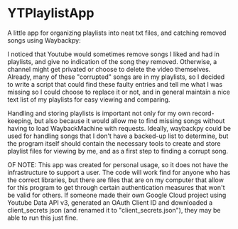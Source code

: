# YTPlaylistApp
A little app for organizing playlists into neat txt files, and catching removed songs using Waybackpy:

I noticed that Youtube would sometimes remove songs I liked and had in playlists, and give no indication of the song they removed. Otherwise, a channel might get privated or choose to delete the video themselves. Already, many of these "corrupted" songs are in my playlists, so I decided to write a script that could find these faulty entries and tell me what I was missing so I could choose to replace it or not, and in general maintain a nice text list of my playlists for easy viewing and comparing. 

Handling and storing playlists is important not only for my own record-keeping, but also because it would allow me to find missing songs without having to load WaybackMachine with requests. Ideally, waybackpy could be used for handling songs that I don't have a backed-up list to determine, but the program itself should contain the necessary tools to create and store playlist files for viewing by me, and as a first step to finding a corrupt song.

OF NOTE: This app was created for personal usage, so it does not have the infrastructure to support a user. The code will work find for anyone who has the correct libraries, but there are files that are on my computer that allow for this program to get through certain authentication measures that won't be valid for others. If someone made their own Google Cloud project using Youtube Data API v3, generated an OAuth Client ID and downloaded a client_secrets json (and renamed it to "client_secrets.json"), they may be able to run this just fine. 
